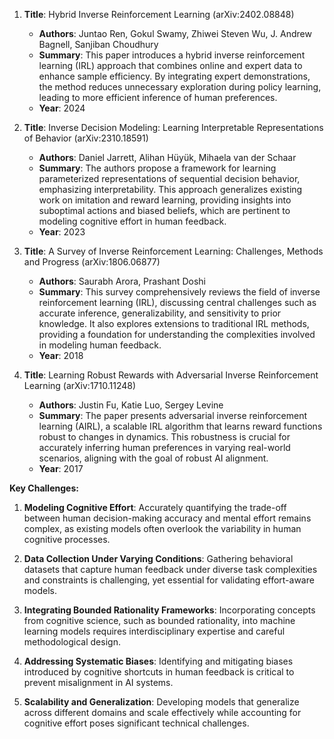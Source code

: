 1. **Title**: Hybrid Inverse Reinforcement Learning (arXiv:2402.08848)
   - **Authors**: Juntao Ren, Gokul Swamy, Zhiwei Steven Wu, J. Andrew Bagnell, Sanjiban Choudhury
   - **Summary**: This paper introduces a hybrid inverse reinforcement learning (IRL) approach that combines online and expert data to enhance sample efficiency. By integrating expert demonstrations, the method reduces unnecessary exploration during policy learning, leading to more efficient inference of human preferences.
   - **Year**: 2024

2. **Title**: Inverse Decision Modeling: Learning Interpretable Representations of Behavior (arXiv:2310.18591)
   - **Authors**: Daniel Jarrett, Alihan Hüyük, Mihaela van der Schaar
   - **Summary**: The authors propose a framework for learning parameterized representations of sequential decision behavior, emphasizing interpretability. This approach generalizes existing work on imitation and reward learning, providing insights into suboptimal actions and biased beliefs, which are pertinent to modeling cognitive effort in human feedback.
   - **Year**: 2023

3. **Title**: A Survey of Inverse Reinforcement Learning: Challenges, Methods and Progress (arXiv:1806.06877)
   - **Authors**: Saurabh Arora, Prashant Doshi
   - **Summary**: This survey comprehensively reviews the field of inverse reinforcement learning (IRL), discussing central challenges such as accurate inference, generalizability, and sensitivity to prior knowledge. It also explores extensions to traditional IRL methods, providing a foundation for understanding the complexities involved in modeling human feedback.
   - **Year**: 2018

4. **Title**: Learning Robust Rewards with Adversarial Inverse Reinforcement Learning (arXiv:1710.11248)
   - **Authors**: Justin Fu, Katie Luo, Sergey Levine
   - **Summary**: The paper presents adversarial inverse reinforcement learning (AIRL), a scalable IRL algorithm that learns reward functions robust to changes in dynamics. This robustness is crucial for accurately inferring human preferences in varying real-world scenarios, aligning with the goal of robust AI alignment.
   - **Year**: 2017

**Key Challenges:**

1. **Modeling Cognitive Effort**: Accurately quantifying the trade-off between human decision-making accuracy and mental effort remains complex, as existing models often overlook the variability in human cognitive processes.

2. **Data Collection Under Varying Conditions**: Gathering behavioral datasets that capture human feedback under diverse task complexities and constraints is challenging, yet essential for validating effort-aware models.

3. **Integrating Bounded Rationality Frameworks**: Incorporating concepts from cognitive science, such as bounded rationality, into machine learning models requires interdisciplinary expertise and careful methodological design.

4. **Addressing Systematic Biases**: Identifying and mitigating biases introduced by cognitive shortcuts in human feedback is critical to prevent misalignment in AI systems.

5. **Scalability and Generalization**: Developing models that generalize across different domains and scale effectively while accounting for cognitive effort poses significant technical challenges. 